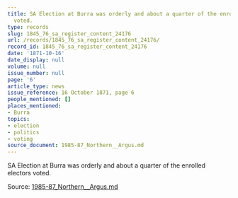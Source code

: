 ```yaml
---
title: SA Election at Burra was orderly and about a quarter of the enrolled electors
  voted.
type: records
slug: 1845_76_sa_register_content_24176
url: /records/1845_76_sa_register_content_24176/
record_id: 1845_76_sa_register_content_24176
date: '1871-10-16'
date_display: null
volume: null
issue_number: null
page: '6'
article_type: news
issue_reference: 16 October 1871, page 6
people_mentioned: []
places_mentioned:
- Burra
topics:
- election
- politics
- voting
source_document: 1985-87_Northern__Argus.md
---
```


SA Election at Burra was orderly and about a quarter of the enrolled electors voted.

Source: [1985-87_Northern__Argus.md](/downloads/markdown/1985-87_Northern__Argus.md)
